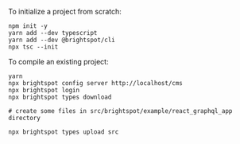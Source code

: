 To initialize a project from scratch:

```
npm init -y
yarn add --dev typescript
yarn add --dev @brightspot/cli
npx tsc --init
```

To compile an existing project:

```
yarn
npx brightspot config server http://localhost/cms
npx brightspot login
npx brightspot types download

# create some files in src/brightspot/example/react_graphql_app directory

npx brightspot types upload src
```
